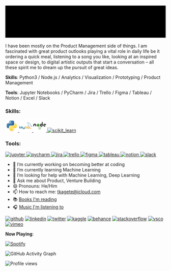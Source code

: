 ![My interests lie mostly in Product](https://github.com/Technically-Tony/Technically-Tony/blob/e0956a2b40a87ea0f138541b6b7b2dc9af7a6c69/intro.gif)

I have been mostly on the Product Management side of things. I am fascinated with great product outlooks playing a vital role in daily life be it ordering a quick meal, listening to a song you like, looking at an inspired space or design, to digital artistic outputs that start a conversation – all these spirit me to dream up the pursuit of great ideas. 

**Skills**: Python3 / Node.js / Analytics / Visualization / Prototyping / Product Management

**Tools**: Jupyter Notebooks / PyCharm / Jira / Trello / Figma / Tableau / Notion / Excel / Slack

<h3 align="left">Skills:</h3>
<p align="left"> <a href="https://www.python.org" target="_blank"> <img src="https://raw.githubusercontent.com/devicons/devicon/master/icons/python/python-original.svg" alt="python" width="40" height="40"/> </a> 
  <a href="https://www.mysql.com/" target="_blank"> <img src="https://raw.githubusercontent.com/devicons/devicon/master/icons/mysql/mysql-original-wordmark.svg" alt="mysql" width="40" height="40"/> 
  </a> <a href="https://nodejs.org" target="_blank"> <img src="https://raw.githubusercontent.com/devicons/devicon/master/icons/nodejs/nodejs-original-wordmark.svg" alt="nodejs" width="40" height="40"/> </a> 
  <a href="https://scikit-learn.org/" target="_blank"> <img src="https://upload.wikimedia.org/wikipedia/commons/0/05/Scikit_learn_logo_small.svg" alt="scikit_learn" width="40" height="40"/> </a> </p>
  
  
  <h3 align="left">Tools:</h3>
<p align="left"> <a href="https://www.jupyter.org/" target="_blank"> <img src="https://simpleicons.org/icons/jupyter.svg" alt="jupyter" width="40" height="40"/> </a> 
  <a href="https://www.jetbrains.com/pycharm/" target="_blank"> <img src="https://simpleicons.org/icons/pycharm.svg" alt="pycharm" width="40" height="40"/> 
  </a> <a href="https://www.atlassian.com/software/jira" target="_blank"> <img src="https://simpleicons.org/icons/jira.svg" alt="jira" width="40" height="40"/> </a> 
  <a href="https://trello.com/" target="_blank"> <img src="https://simpleicons.org/icons/trello.svg" alt="trello" width="40" height="40"/> 
  </a> <a href="https://www.figma.com/" target="_blank"> <img src="https://simpleicons.org/icons/figma.svg" alt="figma" width="40" height="40"/> </a>
  <a href="https://tableau.com/" target="_blank"> <img src="https://simpleicons.org/icons/tableau.svg" alt="tableau" width="40" height="40"/> 
  </a> <a href="https://www.notion.com/" target="_blank"> <img src="https://simpleicons.org/icons/notion.svg" alt="notion" width="40" height="40"/> </a>
  </a> <a href="https://www.slack.com/" target="_blank"> <img src="https://simpleicons.org/icons/slack.svg" alt="slack" width="40" height="40"/> </a> </p>
  
  
  

- 🔭 I’m currently working on becoming better at coding 
- 🌱 I’m currently learning Machine Learning 
- 🤔 I’m looking for help with Machine Learning, Deep Learning 
- 💬 Ask me about Product, Venture Building
- 😄 Pronouns: He/Him 
- 📫 How to reach me: tkagete@icloud.com 
- 📚 [Books I'm reading](https://www.notion.so/technicallytony/TK-s-books-8fa76125be694a04b59cf0eafe6f6327)
- 🎧 [Music I'm listening to](https://open.spotify.com/playlist/6VixOZz7vkQca7ZNBPwe2u)


[<img src='svg id="fi_2111612" enable-background="new 0 0 24 24" height="512" viewBox="0 0 24 24" width="512" xmlns="http://www.w3.org/2000/svg"><path d="m.184 10.462c-.779 4.906 1.401 10.823 8.123 13.006.12.022.231.032.335.032.782 0 1.32-.582 1.32-1.3-.097-.523.383-2.642-.92-2.357-2.519.536-2.821-.871-3.205-1.607 1.086 1.394 2.718 1.359 3.949.819.683-.3.326-1.064.65-1.343.496-.426.244-1.243-.407-1.314-2.314-.255-4.457-1.001-4.457-4.702 0-2.168 1.505-2.362 1.09-3.269-.015-.033-.333-.754-.045-1.849 1.419.262 2.072 1.28 2.753 1.097 1.687-.46 3.544-.46 5.23 0 .704.189 1.207-.801 2.738-1.103.441 1.654-.473 2.058.103 2.677.632.68.953 1.503.953 2.447 0 5.564-4.717 3.957-5.101 5.22-.088.288.005.599.235.792.61.513.53 1.83.465 2.889-.067 1.098-.125 2.045.482 2.579.214.19.595.393 1.284.253 6.634-2.131 8.83-8.022 8.063-12.917-2.096-13.368-21.526-13.352-23.638-.05zm8.27 10.978.004.505c-.523-.181-1.015-.39-1.475-.623.425.109.913.156 1.471.118zm.37-3.7c-.005.026-.01.053-.015.08-.853.252-1.509.001-1.957-.752 0-.001 0-.001-.001-.002.68.364 1.381.56 1.973.674zm3.176-15.74c11.833 0 14.502 16.267 3.469 19.941-.038-.297-.003-.857.021-1.252.058-.951.126-2.059-.213-2.985 5.088-1.059 5.513-6.646 3.554-9.135.243-.952.145-3.189-.729-3.463-.206-.065-1.305-.304-3.437 1.037-1.741-.416-3.62-.417-5.361 0-1.064-.667-3.462-1.752-3.922-.6-.534 1.342-.407 2.427-.248 3.03-1.739 2.204-1.218 5.894.534 7.626-.993-.475-2.361-.637-2.656.314-.323 1.037.912.911 1.679 2.804.073.236.208.513.415.788-6.811-5.565-3.525-18.105 6.894-18.105z"></path></svg>' alt='github' height='40'>](https://github.com/technically-tony)    [<img src='https://cdn.jsdelivr.net/npm/simple-icons@3.0.1/icons/linkedin.svg' alt='linkedin' height='40'>](https://www.linkedin.com/in/tonykagete/)  [<img src='https://cdn.jsdelivr.net/npm/simple-icons@3.0.1/icons/twitter.svg' alt='twitter' height='40'>](https://twitter.com/technicallytony)  [<img 
src='https://cdn.jsdelivr.net/npm/simple-icons@3.0.1/icons/kaggle.svg' alt='kaggle' height='40'>](https://kaggle.com/technicallytony)  [<img
src='https://cdn.jsdelivr.net/npm/simple-icons@3.0.1/icons/behance.svg' alt='behance' height='40'>](https://behance.net/technically_tony)  [<img
src='https://cdn.jsdelivr.net/npm/simple-icons@3.0.1/icons/stackoverflow.svg' alt='stackoverflow' height='40'>](https://stackoverflow.com/users/technically-tony)  [<img src='https://cdn.jsdelivr.net/npm/simple-icons@3.0.1/icons/vsco.svg' alt='vsco' height='40'>](https://vsco.co/technicallytony/gallery)  [<img src='https://cdn.jsdelivr.net/npm/simple-icons@3.0.1/icons/vimeo.svg' alt='vimeo' height='40'>](https://vimeo.com/129008796)  

**Now Playing**:

[![Spotify](https://now-playing-technically-tony.vercel.app/api/spotify)](https://open.spotify.com/user/316ynimwepp7athpqi6d3l3a54ey)


![GitHub Activity Graph](https://activity-graph.herokuapp.com/graph?username=Technically-Tony)  

![Profile views](https://gpvc.arturio.dev/Technically-Tony)  

